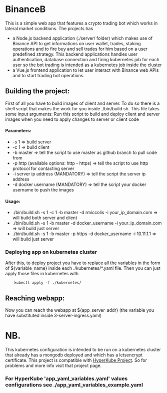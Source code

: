 # BinanceB

This is a simple web app that features a crypto trading bot which works in lateral market conditions.
The projects has
- a Node.js backend application (./server/ folder) which makes use of Binance API to get informations on user wallet, trades, staking operations and to fire buy and sell trades for him based on a user predefined strategy. This backend applications handles user authentication, database connection and firing kubernetes job for each user so the bot trading is intended as a kubernetes job inside the cluster
- a Vue.js frontend application to let user interact with Binance web APIs and to start trading bot operations.

## Building the project:
First of all you have to build images of client and server. To do so there is a shell script that makes the work for you inside ./bin/build.sh. This file takes some input arguments:
Run this script to build and deploy client and server images when you need to apply changes to server or client code
#### Parameters:
- -s 1 => build server
- -c 1 => build client
- -b master => tell the script to use master as github branch to pull code from
- -p http (available options: http - https) => tell the script to use http protocol for contacting server
- -i server ip address (MANDATORY) => tell the script the server ip address
- -d docker username (MANDATORY) => tell the script your docker username to push the images
#### Usage:
-  ./bin/build.sh -s 1 -c 1 -b master -d rmiccolis -i your_ip_domain.com => will build both server and client
-  ./bin/build.sh -s 1 -b master -d docker_username -i your_ip_domain.com => will build just server
-  ./bin/build.sh -s 1 -b master -p https -d docker_username -i 10.11.1.1 => will build just server

### Deploying app on kubernetes cluster
After this, to deploy project you have to replace all the variables in the form of ${variable_name} inside each ./kubernetes/*.yaml file.
Then you can just apply those files in kubernetes with
```
    kubectl apply -f ./kubernetes/
```

## Reaching webapp:
Now you can reach the webapp at ${app_server_addr} (the variable you have substituted inside 3-server-ingress.yaml)

# NB.
This kubernetes configuration is intended to be run on a kubernetes cluster that already has a mongodb deployed and which has a letsencrypt certificate. This project is compatible with [HyperKube Project](https://github.com/rMiccolis/HyperKube).
So for problems and more info visit that project page.

### For HyperKube 'app_yaml_variables.yaml' values configurations see ./app_yaml_variables_example.yaml